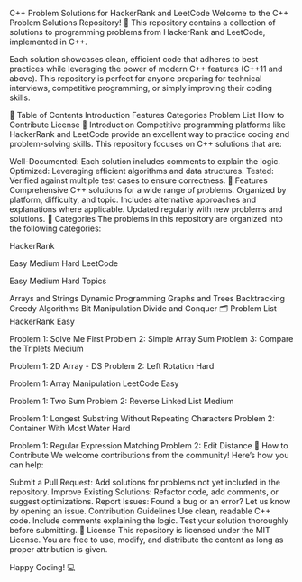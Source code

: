 C++ Problem Solutions for HackerRank and LeetCode
Welcome to the C++ Problem Solutions Repository! 🚀 This repository contains a collection of solutions to programming problems from HackerRank and LeetCode, implemented in C++.

Each solution showcases clean, efficient code that adheres to best practices while leveraging the power of modern C++ features (C++11 and above). This repository is perfect for anyone preparing for technical interviews, competitive programming, or simply improving their coding skills.

📝 Table of Contents
Introduction
Features
Categories
Problem List
How to Contribute
License
📖 Introduction
Competitive programming platforms like HackerRank and LeetCode provide an excellent way to practice coding and problem-solving skills. This repository focuses on C++ solutions that are:

Well-Documented: Each solution includes comments to explain the logic.
Optimized: Leveraging efficient algorithms and data structures.
Tested: Verified against multiple test cases to ensure correctness.
🌟 Features
Comprehensive C++ solutions for a wide range of problems.
Organized by platform, difficulty, and topic.
Includes alternative approaches and explanations where applicable.
Updated regularly with new problems and solutions.
📂 Categories
The problems in this repository are organized into the following categories:

HackerRank

Easy
Medium
Hard
LeetCode

Easy
Medium
Hard
Topics

Arrays and Strings
Dynamic Programming
Graphs and Trees
Backtracking
Greedy Algorithms
Bit Manipulation
Divide and Conquer
🗂 Problem List
HackerRank
Easy

Problem 1: Solve Me First
Problem 2: Simple Array Sum
Problem 3: Compare the Triplets
Medium

Problem 1: 2D Array - DS
Problem 2: Left Rotation
Hard

Problem 1: Array Manipulation
LeetCode
Easy

Problem 1: Two Sum
Problem 2: Reverse Linked List
Medium

Problem 1: Longest Substring Without Repeating Characters
Problem 2: Container With Most Water
Hard

Problem 1: Regular Expression Matching
Problem 2: Edit Distance
🤝 How to Contribute
We welcome contributions from the community! Here’s how you can help:

Submit a Pull Request: Add solutions for problems not yet included in the repository.
Improve Existing Solutions: Refactor code, add comments, or suggest optimizations.
Report Issues: Found a bug or an error? Let us know by opening an issue.
Contribution Guidelines
Use clean, readable C++ code.
Include comments explaining the logic.
Test your solution thoroughly before submitting.
📜 License
This repository is licensed under the MIT License. You are free to use, modify, and distribute the content as long as proper attribution is given.

Happy Coding! 💻
